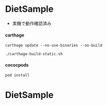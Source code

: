 # DietSample
- 実機で動作確認済み


#### carthage
```
carthage update --no-use-binaries --no-build  

./carthage-build-static.sh
```  
  
  
#### cococpods
```
pod install
```
# DietSample
